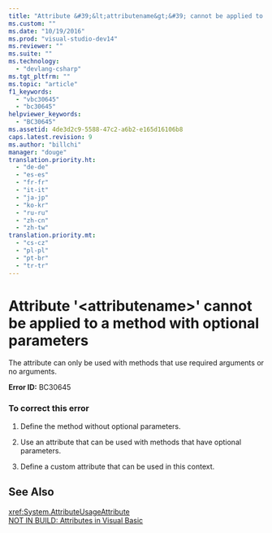 ```yaml
---
title: "Attribute &#39;&lt;attributename&gt;&#39; cannot be applied to a method with optional parameters | hehe"
ms.custom: ""
ms.date: "10/19/2016"
ms.prod: "visual-studio-dev14"
ms.reviewer: ""
ms.suite: ""
ms.technology: 
  - "devlang-csharp"
ms.tgt_pltfrm: ""
ms.topic: "article"
f1_keywords: 
  - "vbc30645"
  - "bc30645"
helpviewer_keywords: 
  - "BC30645"
ms.assetid: 4de3d2c9-5588-47c2-a6b2-e165d16106b8
caps.latest.revision: 9
ms.author: "billchi"
manager: "douge"
translation.priority.ht: 
  - "de-de"
  - "es-es"
  - "fr-fr"
  - "it-it"
  - "ja-jp"
  - "ko-kr"
  - "ru-ru"
  - "zh-cn"
  - "zh-tw"
translation.priority.mt: 
  - "cs-cz"
  - "pl-pl"
  - "pt-br"
  - "tr-tr"
---
```

# Attribute &#39;&lt;attributename&gt;&#39; cannot be applied to a method with optional parameters
The attribute can only be used with methods that use required arguments or no arguments.  
  
 **Error ID:** BC30645  
  
### To correct this error  
  
1.  Define the method without optional parameters.  
  
2.  Use an attribute that can be used with methods that have optional parameters.  
  
3.  Define a custom attribute that can be used in this context.  
  
## See Also  
 <xref:System.AttributeUsageAttribute>   
 [NOT IN BUILD: Attributes in Visual Basic](http://msdn.microsoft.com/en-us/620bfc0e-4582-4c8b-8432-ebc5c3dccc22)